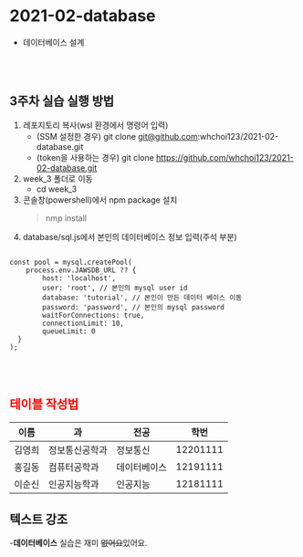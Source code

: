# 2021-02-database
- 데이터베이스 설계

<br><br>

## 3주차 실습 실행 방법
1. 레포지토리 복사(wsl 환경에서 명령어 입력)
    - (SSM 설정한 경우) git clone git@github.com:whchoi123/2021-02-database.git
    - (token을 사용하는 경우) git clone https://github.com/whchoi123/2021-02-database.git
2. week_3 폴더로 이동
    - cd week_3
3. 콘솔창(powershell)에서 npm package 설치
    > nmp install
4. database/sql.js에서 본인의 데이터베이스 정보 입력(주석 부분)
<pre>
<code>
const pool = mysql.createPool(
    process.env.JAWSDB_URL ?? {
        host: 'localhost',
        user: 'root', // 본인의 mysql user id
        database: 'tutorial', // 본인이 만든 데이터 베이스 이동
        password: 'password', // 본인의 mysql password
        waitForConnections: true,
        connectionLimit: 10,
        queueLimit: 0
  }
);
</code>
</pre>

<br>

## <span style="color:red">테이블 작성법</span>

이름|과|전공|학번
---|---|---|---|
김영희|정보통신공학과|정보통신|12201111|
홍길동|컴퓨터공학과|데이터베이스|12191111|
이순신|인공지능학과|인공지능|12181111|

## 텍스트 강조

-**데이터베이스** 실습은 재미 ~~없어요~~있어요.


